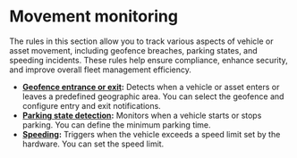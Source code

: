 # Movement monitoring

The rules in this section allow you to track various aspects of vehicle or asset movement, including geofence breaches, parking states, and speeding incidents. These rules help ensure compliance, enhance security, and improve overall fleet management efficiency.

* [**Geofence entrance or exit**](geofence-entrance-or-exit.md)**:** Detects when a vehicle or asset enters or leaves a predefined geographic area. You can select the geofence and configure entry and exit notifications.
* [**Parking state detection**](parking-state-detection.md)**:** Monitors when a vehicle starts or stops parking. You can define the minimum parking time.
* [**Speeding**](speeding.md)**:** Triggers when the vehicle exceeds a speed limit set by the hardware. You can set the speed limit.
